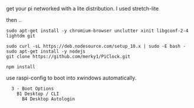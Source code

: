 get your pi networked with a lite distribution.  I used stretch-lite

then ..
```
sudo apt-get install -y chromium-browser unclutter xinit libgconf-2-4 lightdm git

sudo curl -sL https://deb.nodesource.com/setup_10.x | sudo -E bash -  
sudo apt-get install -y nodejs  
git clone https://github.com/merky1/PiClock.git

npm install   
```
use raspi-config to boot into xwindows automatically.

```
  3 - Boot Options
    B1 Desktop / CLI 
      B4 Desktop Autologin
```
